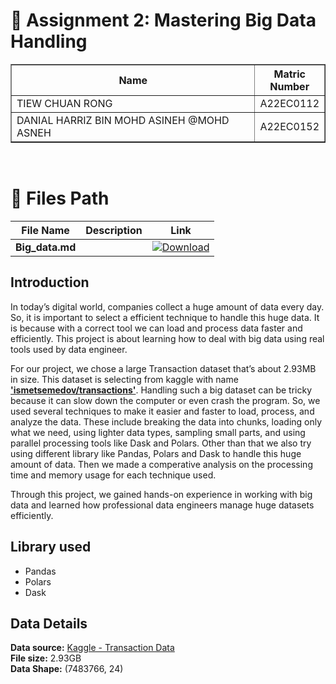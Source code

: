 # 📘 Assignment 2: Mastering Big Data Handling

<table border="solid" align="center">
  <tr>
    <th>Name</th>
    <th>Matric Number</th>
  </tr>
  <tr>
    <td width=80%>TIEW CHUAN RONG</td>
    <td>A22EC0112</td>
  </tr>
  <tr>
    <td width=80%>DANIAL HARRIZ BIN MOHD ASINEH @MOHD ASNEH</td>
    <td>A22EC0152</td>
  </tr>
</table>
<br>

# 📂 Files Path
| File Name                     | Description                                | Link |
|------------------------------|--------------------------------------------|------|
| **Big_data.md**              |            | [![Download](https://img.shields.io/badge/Download-Drive-blue?logo=google-drive)](https://github.com/drshahizan/HPDP/blob/main/2425/assignment/A2/bdm/Transformer/readme.md) |

## Introduction
   In today’s digital world, companies collect a huge amount of data every day. So, it is important to select a efficient technique to handle this huge data. It is because with a correct tool we can load and process data faster and efficiently. This project is about learning how to deal with big data using real tools used by data engineer.
  
   For our project, we chose a large Transaction dataset that’s about 2.93MB in size. This dataset is selecting from kaggle with name [**'ismetsemedov/transactions'**](https://www.kaggle.com/datasets/ismetsemedov/transactions). Handling such a big dataset can be tricky because it can slow down the computer or even crash the program. So, we used several techniques to make it easier and faster to load, process, and analyze the data. These include breaking the data into chunks, loading only what we need, using lighter data types, sampling small parts, and using parallel processing tools like Dask and Polars. Other than that we also try using different library like Pandas, Polars and Dask to handle this huge amount of data. Then we made a comperative analysis on the processing time and memory usage for each technique used.

   Through this project, we gained hands-on experience in working with big data and learned how professional data engineers manage huge datasets efficiently.
  
## Library used
- Pandas
- Polars
- Dask

## Data Details
**Data source:** [Kaggle - Transaction Data](https://www.kaggle.com/datasets/ismetsemedov/transactions) <br>
**File size:** 2.93GB <br>
**Data Shape:** (7483766, 24)<br>
